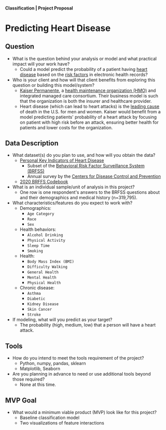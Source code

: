 #### Classification | Project Proposal

# Predicting Heart Disease   

## Question
* What is the question behind your analysis or model and what practical impact will your work have?
    * Could a model predict the probability of a patient having [heart disease](https://medlineplus.gov/hearthealthtests.html) based on the [risk factors](https://www.cdc.gov/HeartDisease/risk_factors.htm) in electronic health records?  
* Who is your client and how will that client benefits from exploring this question or building this model/system?
    * [Kaiser Permanente](https://healthy.kaiserpermanente.org/front-door), a [health maintenance organization (HMO)](https://www.investopedia.com/terms/h/hmo.asp) and integrated managed care consortium. Their business model is such that the organization is both the insurer and healthcare provider. 
    * Heart disease (which can lead to heart attacks) is the [leading cause](https://www.cdc.gov/heartdisease/facts.htm) of death in the U.S. for men and women. Kaiser would benefit from a model predicting patients' probability of a heart attack by focusing on patient with high risk before an attack, ensuring better health for patients and lower costs for the organization. 

## Data Description
* What dataset(s) do you plan to use, and how will you obtain the data? 
    * [Personal Key Indicators of Heart Disease](https://www.kaggle.com/datasets/kamilpytlak/personal-key-indicators-of-heart-disease) 
        * Subset of the [Behavioral Risk Factor Surveillance System (BRFSS)](https://www.cdc.gov/brfss/index.html)
        * Annual survey by the [Centers for Disease Control and Prevention](https://www.cdc.gov/)
    * [2020 BRFFS Codebook](https://www.cdc.gov/brfss/annual_data/2020/pdf/codebook20_llcp-v2-508.pdf)
* What is an individual sample/unit of analysis in this project?
    * One row is one respondent's answers to the BRFSS questions about and their demographics and medical history (n=319,795).  
* What characteristics/features do you expect to work with?
    * Demographics:
        - `Age Category`
        - `Race`
        - `Sex`
    * Health behaviors:
        - `Alcohol Drinking`
        - `Physical Activity`
        - `Sleep Time` 
        - `Smoking`
    * Health:
        - `Body Mass Index (BMI)`
        - `Difficulty Walking`
        - `General Health`
        - `Mental Health`
        - `Physical Health`
    * Chronic disease:
        - `Asthma`
        - `Diabetic`
        - `Kidney Disease`
        - `Skin Cancer` 
        - `Stroke`
* If modeling, what will you predict as your target?
    * The probability (high, medium, low) that a person will have a heart attack. 
    
## Tools
* How do you intend to meet the tools requirement of the project?
    * Python, numpy, pandas, sklearn
    * Matplotlib, Seaborn
* Are you planning in advance to need or use additional tools beyond those required?
    * None at this time.

## MVP Goal
* What would a minimum viable product (MVP) look like for this project?
    * Baseline classification model 
    * Two visualizations of feature interactions